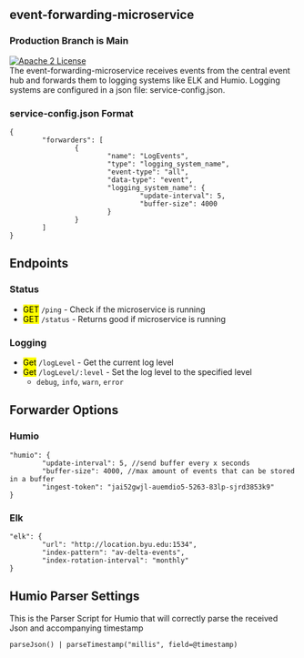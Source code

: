 ## event-forwarding-microservice
### Production Branch is Main
 [![Apache 2 License](https://img.shields.io/hexpm/l/plug.svg)](https://raw.githubusercontent.com/byuoitav/touchpanel-ui-microservice/master/LICENSE)  
The event-forwarding-microservice receives events from the central event hub and forwards them to logging systems like ELK and Humio. Logging systems are configured in a json file: service-config.json. 

### service-config.json Format

```
{
        "forwarders": [
                {
                        "name": "LogEvents",
                        "type": "logging_system_name",
                        "event-type": "all",
                        "data-type": "event",
                        "logging_system_name": {
                                "update-interval": 5,
                                "buffer-size": 4000
                        }
                }
        ]
} 
```

## Endpoints
### Status
* <mark>GET</mark> `/ping` - Check if the microservice is running
* <mark>GET</mark> `/status` - Returns good if microservice is running

### Logging
* <mark>Get</mark> `/logLevel` - Get the current log level
* <mark>Get</mark> `/logLevel/:level` - Set the log level to the specified level
    * `debug`, `info`, `warn`, `error`


## Forwarder Options
### Humio
```
"humio": {
        "update-interval": 5, //send buffer every x seconds
        "buffer-size": 4000, //max amount of events that can be stored in a buffer
        "ingest-token": "jai52gwjl-auemdio5-5263-83lp-sjrd3853k9"
}
```
### Elk
```
"elk": {
        "url": "http://location.byu.edu:1534",
        "index-pattern": "av-delta-events", 
        "index-rotation-interval": "monthly"
}
```
## Humio Parser Settings
This is the Parser Script for Humio that will correctly parse the received Json and accompanying timestamp
```
parseJson() | parseTimestamp("millis", field=@timestamp)
```

